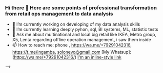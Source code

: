 ### Hi there 👋 Here are some points of professional transformation from retail ops management to data analysis

- 🔭 I’m currently working on developing of my data analysis skills
- 🌱 I’m currently learning deeply pyhon, sql, BI systems, ML, statistic tests
- 💬 Ask me about multinational and local big retail like IKEA, Metro group, X5, Lenta regarding offline operation management, i saw them inside
- 📫 How to reach me: phone  , https://wa.me/+79291042316, https://t.me/Ingamba, solonevo@gmail.com
[My Whatsup]: (https://wa.me/+79291042316/) [I'm an inline-style link](https://www.google.com)

-->
